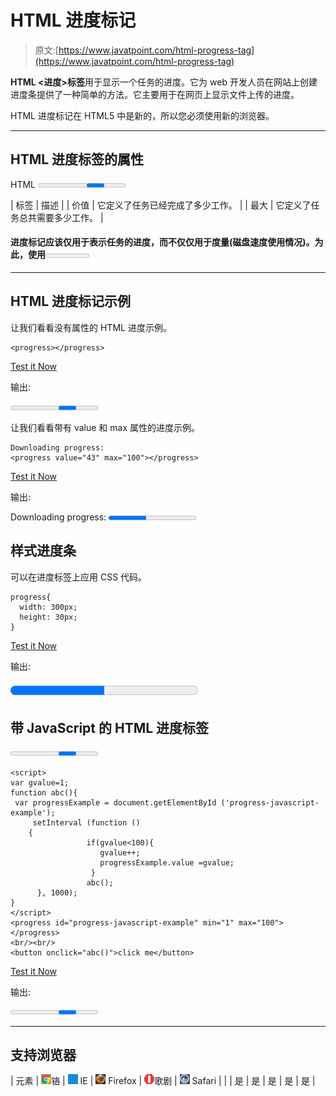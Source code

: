# HTML 进度标记

> 原文:[https://www.javatpoint.com/html-progress-tag](https://www.javatpoint.com/html-progress-tag)

**HTML <进度>标签**用于显示一个任务的进度。它为 web 开发人员在网站上创建进度条提供了一种简单的方法。它主要用于在网页上显示文件上传的进度。

HTML 进度标记在 HTML5 中是新的，所以您必须使用新的浏览器。

* * *

## HTML 进度标签的属性

HTML <progress>标签支持全局和事件属性以及 2 个特定属性。</progress>

| 标签 | 描述 |
| 价值 | 它定义了任务已经完成了多少工作。 |
| 最大 | 它定义了任务总共需要多少工作。 |

#### 进度标记应该仅用于表示任务的进度，而不仅仅用于度量(磁盘速度使用情况)。为此，使用<meter>元素。</meter>

* * *

## HTML 进度标记示例

让我们看看没有属性的 HTML 进度示例。

```
<progress></progress>

```

[Test it Now](https://www.javatpoint.com/oprweb/test.jsp?filename=htmlprogresstag1)

输出:

 <progress>* * *

让我们看看带有 value 和 max 属性的进度示例。

```
Downloading progress:
<progress value="43" max="100"></progress>

```

[Test it Now](https://www.javatpoint.com/oprweb/test.jsp?filename=htmlprogresstag2)

输出:

Downloading progress: <progress value="43" max="100">* * *

## 样式进度条

可以在进度标签上应用 CSS 代码。

```
progress{
  width: 300px;
  height: 30px;
}

```

[Test it Now](https://www.javatpoint.com/oprweb/test.jsp?filename=htmlprogresstag4)

输出:

 <progress style="width:300px;height:30px" value="50" max="100">* * *

## 带 JavaScript 的 HTML 进度标签

<progress>标记应该与 JavaScript 结合使用，以显示任务的进度。</progress>

```
<script>
var gvalue=1;
function abc(){
 var progressExample = document.getElementById ('progress-javascript-example');
     setInterval (function ()
    { 
                 if(gvalue<100){
                    gvalue++;
                    progressExample.value =gvalue;  
                  }
                 abc();            
      }, 1000);
}
</script>
<progress id="progress-javascript-example" min="1" max="100"></progress>  
<br/><br/>
<button onclick="abc()">click me</button>

```

[Test it Now](https://www.javatpoint.com/oprweb/test.jsp?filename=htmlprogresstag3)

输出:

 <progress id="progress-javascript-example" min="1" max="100"><button onclick="abc()">click me</button>

* * *

## 支持浏览器

| 元素 | ![chrome browser](img/4fbdc93dc2016c5049ed108e7318df19.png)铬 | ![ie browser](img/83dd23df1fe8373fd5bf054b2c1dd88b.png) IE | ![firefox browser](img/4f001fff393888a8a807ed29b28145d1.png) Firefox | ![opera browser](img/6cad4a592cc69a052056a0577b4aac65.png)歌剧 | ![safari browser](img/a0f6a9711a92203c5dc5c127fe9c9fca.png) Safari |
|  | 是 | 是 | 是 | 是 | 是 |</progress></progress></progress></progress>